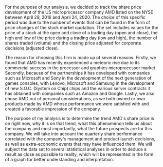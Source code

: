For the purpose of our analysis, we decided to track the share price development of the US microprocessor company AMD listed on the NYSE between April 29, 2019 and April 24, 2020. The choice of this specific period was due to the number of events that can be found in the form of price changes of the stock market quotation. The set includes values for the price of a stock at the open and close of a trading day (open and close), the high and low of the price during a trading day (low and high), the number of shares traded (volume) and the closing price adjusted for corporate decisions (adjusted close).

The reason for choosing this firm is made up of several reasons. Firstly, we found that AMD has recently experienced a meteoric rise due to its commercial success in the processor and graphics microprocessor market. Secondly, because of the partnerships it has developed with companies such as Microsoft and Sony in the development of the next generation of games consoles, with Lenovo, Microsoft and Samsung in the development of new S.O.C. (System on Chip) chips and the various server contracts it has obtained with companies such as Amazon and Google. Lastly, we also chose AMD out of personal considerations, as we both owned or own products made by AMD whose performance we were satisfied with and created a favorable impression of the company.

The purpose of my analysis is to determine the trend AMD's share price is on right now, why it is on that trend, what this phenomenon tells us about the company and most importantly, what the future prospects are for this company. We will take into account the quarterly share performance correlated with the company's management and product launch decisions, as well as extra-economic events that may have influenced them. We will subject the data set to several statistical analyses in order to deduce a result as close as possible to reality, which will be represented in the form of a graph for better understanding and interpretation.



